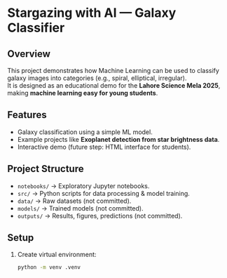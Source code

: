 # Stargazing with AI — Galaxy Classifier

## Overview
This project demonstrates how Machine Learning can be used to classify galaxy images into categories (e.g., spiral, elliptical, irregular).  
It is designed as an educational demo for the **Lahore Science Mela 2025**, making **machine learning easy for young students**.

## Features
- Galaxy classification using a simple ML model.
- Example projects like **Exoplanet detection from star brightness data**.
- Interactive demo (future step: HTML interface for students).

## Project Structure
- `notebooks/` → Exploratory Jupyter notebooks.
- `src/` → Python scripts for data processing & model training.
- `data/` → Raw datasets (not committed).
- `models/` → Trained models (not committed).
- `outputs/` → Results, figures, predictions (not committed).

## Setup
1. Create virtual environment:
   ```bash
   python -m venv .venv
